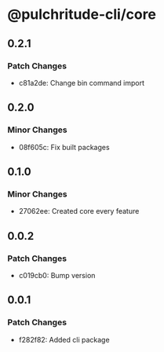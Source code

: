 # @pulchritude-cli/core

## 0.2.1

### Patch Changes

- c81a2de: Change bin command import

## 0.2.0

### Minor Changes

- 08f605c: Fix built packages

## 0.1.0

### Minor Changes

- 27062ee: Created core every feature

## 0.0.2

### Patch Changes

- c019cb0: Bump version

## 0.0.1

### Patch Changes

- f282f82: Added cli package
